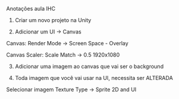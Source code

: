 Anotações aula IHC

1. Criar um novo projeto na Unity

2. Adicionar um UI -> Canvas

Canvas:
	Render Mode -> Screen Space - Overlay
	
Canvas Scaler:
	Scale
	Match -> 0.5
	1920x1080
	
3. Adicionar uma imagem ao canvas que vai ser o background

4. Toda imagem que você vai usar na UI, necessita ser ALTERADA

Selecionar imagem
	Texture Type -> Sprite 2D and UI
	
